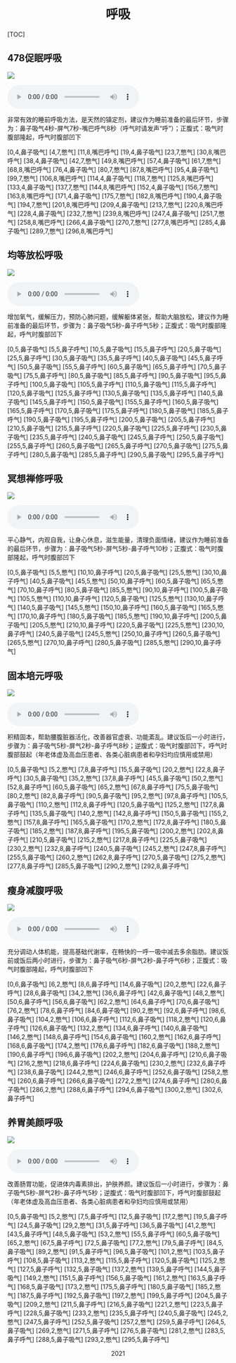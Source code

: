 # <center>呼吸</center>

[TOC]



## 478促眠呼吸

![](https://learnonly-2.oss-cn-zhangjiakou.aliyuncs.com/%E5%91%BC%E5%90%B8/478%E4%BF%83%E7%9C%A0%E5%91%BC%E5%90%B8.png)



<audio id="bgmMusic" src="https://learnonly-2.oss-cn-zhangjiakou.aliyuncs.com/%E5%91%BC%E5%90%B8/478%E4%BF%83%E7%9C%A0%E5%91%BC%E5%90%B8.mp3"  type="audio/mp3" controls="zoom:66%;" ></audio>



非常有效的睡前呼吸方法，是天然的镇定剂，建议作为睡前准备的最后环节，步骤为：鼻子吸气4秒-屏气7秒-嘴巴呼气8秒（呼气时请发声“呼”）；正腹式：吸气时腹部隆起，呼气时腹部凹下

[0,4,鼻子吸气]
[4,7,憋气]
[11,8,嘴巴呼气]
[19,4,鼻子吸气]
[23,7,憋气]
[30,8,嘴巴呼气]
[38,4,鼻子吸气]
[42,7,憋气]
[49,8,嘴巴呼气]
[57,4,鼻子吸气]
[61,7,憋气]
[68,8,嘴巴呼气]
[76,4,鼻子吸气]
[80,7,憋气]
[87,8,嘴巴呼气]
[95,4,鼻子吸气]
[99,7,憋气]
[106,8,嘴巴呼气]
[114,4,鼻子吸气]
[118,7,憋气]
[125,8,嘴巴呼气]
[133,4,鼻子吸气]
[137,7,憋气]
[144,8,嘴巴呼气]
[152,4,鼻子吸气]
[156,7,憋气]
[163,8,嘴巴呼气]
[171,4,鼻子吸气]
[175,7,憋气]
[182,8,嘴巴呼气]
[190,4,鼻子吸气]
[194,7,憋气]
[201,8,嘴巴呼气]
[209,4,鼻子吸气]
[213,7,憋气]
[220,8,嘴巴呼气]
[228,4,鼻子吸气]
[232,7,憋气]
[239,8,嘴巴呼气]
[247,4,鼻子吸气]
[251,7,憋气]
[258,8,嘴巴呼气]
[266,4,鼻子吸气]
[270,7,憋气]
[277,8,嘴巴呼气]
[285,4,鼻子吸气]
[289,7,憋气]
[296,8,嘴巴呼气]

## 均等放松呼吸

![](https://learnonly-2.oss-cn-zhangjiakou.aliyuncs.com/%E5%91%BC%E5%90%B8/%E5%9D%87%E7%AD%89%E6%94%BE%E6%9D%BE%E5%91%BC%E5%90%B8.png)

<audio id="bgmMusic" src="https://learnonly-2.oss-cn-zhangjiakou.aliyuncs.com/%E5%91%BC%E5%90%B8/%E5%9D%87%E7%AD%89%E6%94%BE%E6%9D%BE%E5%91%BC%E5%90%B8.mp3"  type="audio/mp3" controls="zoom:66%;" ></audio>

增加氧气，缓解压力，预防心肺问题，缓解躯体紧张，帮助大脑放松，建议作为睡前准备的最后环节，步骤为：鼻子吸气5秒-鼻子呼气5秒；正腹式：吸气时腹部隆起，呼气时腹部凹下

[0,5,鼻子吸气]
[5,5,鼻子呼气]
[10,5,鼻子吸气]
[15,5,鼻子呼气]
[20,5,鼻子吸气]
[25,5,鼻子呼气]
[30,5,鼻子吸气]
[35,5,鼻子呼气]
[40,5,鼻子吸气]
[45,5,鼻子呼气]
[50,5,鼻子吸气]
[55,5,鼻子呼气]
[60,5,鼻子吸气]
[65,5,鼻子呼气]
[70,5,鼻子吸气]
[75,5,鼻子呼气]
[80,5,鼻子吸气]
[85,5,鼻子呼气]
[90,5,鼻子吸气]
[95,5,鼻子呼气]
[100,5,鼻子吸气]
[105,5,鼻子呼气]
[110,5,鼻子吸气]
[115,5,鼻子呼气]
[120,5,鼻子吸气]
[125,5,鼻子呼气]
[130,5,鼻子吸气]
[135,5,鼻子呼气]
[140,5,鼻子吸气]
[145,5,鼻子呼气]
[150,5,鼻子吸气]
[155,5,鼻子呼气]
[160,5,鼻子吸气]
[165,5,鼻子呼气]
[170,5,鼻子吸气]
[175,5,鼻子呼气]
[180,5,鼻子吸气]
[185,5,鼻子呼气]
[190,5,鼻子吸气]
[195,5,鼻子呼气]
[200,5,鼻子吸气]
[205,5,鼻子呼气]
[210,5,鼻子吸气]
[215,5,鼻子呼气]
[220,5,鼻子吸气]
[225,5,鼻子呼气]
[230,5,鼻子吸气]
[235,5,鼻子呼气]
[240,5,鼻子吸气]
[245,5,鼻子呼气]
[250,5,鼻子吸气]
[255,5,鼻子呼气]
[260,5,鼻子吸气]
[265,5,鼻子呼气]
[270,5,鼻子吸气]
[275,5,鼻子呼气]
[280,5,鼻子吸气]
[285,5,鼻子呼气]
[290,5,鼻子吸气]
[295,5,鼻子呼气]



## 冥想禅修呼吸

![](https://learnonly-2.oss-cn-zhangjiakou.aliyuncs.com/%E5%91%BC%E5%90%B8/%E5%86%A5%E6%83%B3%E7%A6%85%E4%BF%AE%E5%91%BC%E5%90%B8.png)

<audio id="bgmMusic" src="https://learnonly-2.oss-cn-zhangjiakou.aliyuncs.com/%E5%91%BC%E5%90%B8/%E5%86%A5%E6%83%B3%E7%A6%85%E4%BF%AE%E5%91%BC%E5%90%B8.mp3"  type="audio/mp3" controls="zoom:66%;" ></audio>

平心静气，内观自我，让身心休息，滋生能量，清理负面情绪，建议作为睡前准备的最后环节，步骤为：鼻子吸气5秒-屏气5秒-鼻子呼气10秒；正腹式：吸气时腹部隆起，呼气时腹部凹下

[0,5,鼻子吸气]
[5,5,憋气]
[10,10,鼻子呼气]
[20,5,鼻子吸气]
[25,5,憋气]
[30,10,鼻子呼气]
[40,5,鼻子吸气]
[45,5,憋气]
[50,10,鼻子呼气]
[60,5,鼻子吸气]
[65,5,憋气]
[70,10,鼻子呼气]
[80,5,鼻子吸气]
[85,5,憋气]
[90,10,鼻子呼气]
[100,5,鼻子吸气]
[105,5,憋气]
[110,10,鼻子呼气]
[120,5,鼻子吸气]
[125,5,憋气]
[130,10,鼻子呼气]
[140,5,鼻子吸气]
[145,5,憋气]
[150,10,鼻子呼气]
[160,5,鼻子吸气]
[165,5,憋气]
[170,10,鼻子呼气]
[180,5,鼻子吸气]
[185,5,憋气]
[190,10,鼻子呼气]
[200,5,鼻子吸气]
[205,5,憋气]
[210,10,鼻子呼气]
[220,5,鼻子吸气]
[225,5,憋气]
[230,10,鼻子呼气]
[240,5,鼻子吸气]
[245,5,憋气]
[250,10,鼻子呼气]
[260,5,鼻子吸气]
[265,5,憋气]
[270,10,鼻子呼气]
[280,5,鼻子吸气]
[285,5,憋气]
[290,10,鼻子呼气]

## 固本培元呼吸

![](https://learnonly-2.oss-cn-zhangjiakou.aliyuncs.com/%E5%91%BC%E5%90%B8/%E5%9B%BA%E6%9C%AC%E5%9F%B9%E5%85%83%E5%91%BC%E5%90%B8.png)

<audio id="bgmMusic" src="https://learnonly-2.oss-cn-zhangjiakou.aliyuncs.com/%E5%91%BC%E5%90%B8/%E5%9B%BA%E6%9C%AC%E5%9F%B9%E5%85%83%E5%91%BC%E5%90%B8.mp3"  type="audio/mp3" controls="zoom:66%;" ></audio>

积精固本，帮助腰腹脏器活化，改善器官虚衰、功能紊乱。建议饭后一小时进行，步骤为：鼻子吸气5秒-屏气2秒-鼻子呼气8秒；逆腹式：吸气时腹部凹下，呼气时腹部鼓起（年老体虚及高血压患者、各类心脏病患者和孕妇均应慎用或禁用）

[0,5,鼻子吸气]
[5,2,憋气]
[7,8,鼻子呼气]
[15,5,鼻子吸气]
[20,2,憋气]
[22,8,鼻子呼气]
[30,5,鼻子吸气]
[35,2,憋气]
[37,8,鼻子呼气]
[45,5,鼻子吸气]
[50,2,憋气]
[52,8,鼻子呼气]
[60,5,鼻子吸气]
[65,2,憋气]
[67,8,鼻子呼气]
[75,5,鼻子吸气]
[80,2,憋气]
[82,8,鼻子呼气]
[90,5,鼻子吸气]
[95,2,憋气]
[97,8,鼻子呼气]
[105,5,鼻子吸气]
[110,2,憋气]
[112,8,鼻子呼气]
[120,5,鼻子吸气]
[125,2,憋气]
[127,8,鼻子呼气]
[135,5,鼻子吸气]
[140,2,憋气]
[142,8,鼻子呼气]
[150,5,鼻子吸气]
[155,2,憋气]
[157,8,鼻子呼气]
[165,5,鼻子吸气]
[170,2,憋气]
[172,8,鼻子呼气]
[180,5,鼻子吸气]
[185,2,憋气]
[187,8,鼻子呼气]
[195,5,鼻子吸气]
[200,2,憋气]
[202,8,鼻子呼气]
[210,5,鼻子吸气]
[215,2,憋气]
[217,8,鼻子呼气]
[225,5,鼻子吸气]
[230,2,憋气]
[232,8,鼻子呼气]
[240,5,鼻子吸气]
[245,2,憋气]
[247,8,鼻子呼气]
[255,5,鼻子吸气]
[260,2,憋气]
[262,8,鼻子呼气]
[270,5,鼻子吸气]
[275,2,憋气]
[277,8,鼻子呼气]
[285,5,鼻子吸气]
[290,2,憋气]
[292,8,鼻子呼气]

## 瘦身减腹呼吸

![](https://learnonly-2.oss-cn-zhangjiakou.aliyuncs.com/%E5%91%BC%E5%90%B8/%E7%98%A6%E8%BA%AB%E5%87%8F%E8%85%B9%E5%91%BC%E5%90%B8.png)

<audio id="bgmMusic" src="https://learnonly-2.oss-cn-zhangjiakou.aliyuncs.com/%E5%91%BC%E5%90%B8/%E7%98%A6%E8%BA%AB%E5%87%8F%E8%85%B9%E5%91%BC%E5%90%B8.mp3"  type="audio/mp3" controls="zoom:66%;" ></audio>

充分调动人体机能，提高基础代谢率，在畅快的一呼一吸中减去多余脂肪。建议饭前或饭后两小时进行，步骤为：鼻子吸气6秒-屏气2秒-鼻子呼气6秒；正腹式：吸气时腹部隆起，呼气时腹部凹下

[0,6,鼻子吸气]
[6,2,憋气]
[8,6,鼻子呼气]
[14,6,鼻子吸气]
[20,2,憋气]
[22,6,鼻子呼气]
[28,6,鼻子吸气]
[34,2,憋气]
[36,6,鼻子呼气]
[42,6,鼻子吸气]
[48,2,憋气]
[50,6,鼻子呼气]
[56,6,鼻子吸气]
[62,2,憋气]
[64,6,鼻子呼气]
[70,6,鼻子吸气]
[76,2,憋气]
[78,6,鼻子呼气]
[84,6,鼻子吸气]
[90,2,憋气]
[92,6,鼻子呼气]
[98,6,鼻子吸气]
[104,2,憋气]
[106,6,鼻子呼气]
[112,6,鼻子吸气]
[118,2,憋气]
[120,6,鼻子呼气]
[126,6,鼻子吸气]
[132,2,憋气]
[134,6,鼻子呼气]
[140,6,鼻子吸气]
[146,2,憋气]
[148,6,鼻子呼气]
[154,6,鼻子吸气]
[160,2,憋气]
[162,6,鼻子呼气]
[168,6,鼻子吸气]
[174,2,憋气]
[176,6,鼻子呼气]
[182,6,鼻子吸气]
[188,2,憋气]
[190,6,鼻子呼气]
[196,6,鼻子吸气]
[202,2,憋气]
[204,6,鼻子呼气]
[210,6,鼻子吸气]
[216,2,憋气]
[218,6,鼻子呼气]
[224,6,鼻子吸气]
[230,2,憋气]
[232,6,鼻子呼气]
[238,6,鼻子吸气]
[244,2,憋气]
[246,6,鼻子呼气]
[252,6,鼻子吸气]
[258,2,憋气]
[260,6,鼻子呼气]
[266,6,鼻子吸气]
[272,2,憋气]
[274,6,鼻子呼气]
[280,6,鼻子吸气]
[286,2,憋气]
[288,6,鼻子呼气]
[294,6,鼻子吸气]
[300,2,憋气]
[302,6,鼻子呼气]

## 养胃美颜呼吸

![](https://learnonly-2.oss-cn-zhangjiakou.aliyuncs.com/%E5%91%BC%E5%90%B8/%E5%85%BB%E8%83%83%E7%BE%8E%E9%A2%9C%E5%91%BC%E5%90%B8.png)

<audio id="bgmMusic" src="https://learnonly-2.oss-cn-zhangjiakou.aliyuncs.com/%E5%91%BC%E5%90%B8/%E5%85%BB%E8%83%83%E7%BE%8E%E9%A2%9C%E5%91%BC%E5%90%B8.mp3"  type="audio/mp3" controls="zoom:66%;" ></audio>

改善肠胃功能，促进体内毒素排出，护肤养颜。建议饭后一小时进行，步骤为：鼻子吸气5秒-屏气2秒-鼻子呼气5秒；逆腹式：吸气时腹部凹下，呼气时腹部鼓起（年老体虚及高血压患者、各类心脏病患者和孕妇均应慎用或禁用）

[0,5,鼻子吸气]
[5,2,憋气]
[7,5,鼻子呼气]
[12,5,鼻子吸气]
[17,2,憋气]
[19,5,鼻子呼气]
[24,5,鼻子吸气]
[29,2,憋气]
[31,5,鼻子呼气]
[36,5,鼻子吸气]
[41,2,憋气]
[43,5,鼻子呼气]
[48,5,鼻子吸气]
[53,2,憋气]
[55,5,鼻子呼气]
[60,5,鼻子吸气]
[65,2,憋气]
[67,5,鼻子呼气]
[72,5,鼻子吸气]
[77,2,憋气]
[79,5,鼻子呼气]
[84,5,鼻子吸气]
[89,2,憋气]
[91,5,鼻子呼气]
[96,5,鼻子吸气]
[101,2,憋气]
[103,5,鼻子呼气]
[108,5,鼻子吸气]
[113,2,憋气]
[115,5,鼻子呼气]
[120,5,鼻子吸气]
[125,2,憋气]
[127,5,鼻子呼气]
[132,5,鼻子吸气]
[137,2,憋气]
[139,5,鼻子呼气]
[144,5,鼻子吸气]
[149,2,憋气]
[151,5,鼻子呼气]
[156,5,鼻子吸气]
[161,2,憋气]
[163,5,鼻子呼气]
[168,5,鼻子吸气]
[173,2,憋气]
[175,5,鼻子呼气]
[180,5,鼻子吸气]
[185,2,憋气]
[187,5,鼻子呼气]
[192,5,鼻子吸气]
[197,2,憋气]
[199,5,鼻子呼气]
[204,5,鼻子吸气]
[209,2,憋气]
[211,5,鼻子呼气]
[216,5,鼻子吸气]
[221,2,憋气]
[223,5,鼻子呼气]
[228,5,鼻子吸气]
[233,2,憋气]
[235,5,鼻子呼气]
[240,5,鼻子吸气]
[245,2,憋气]
[247,5,鼻子呼气]
[252,5,鼻子吸气]
[257,2,憋气]
[259,5,鼻子呼气]
[264,5,鼻子吸气]
[269,2,憋气]
[271,5,鼻子呼气]
[276,5,鼻子吸气]
[281,2,憋气]
[283,5,鼻子呼气]
[288,5,鼻子吸气]
[293,2,憋气]
[295,5,鼻子呼气]

<center>2021</center>

